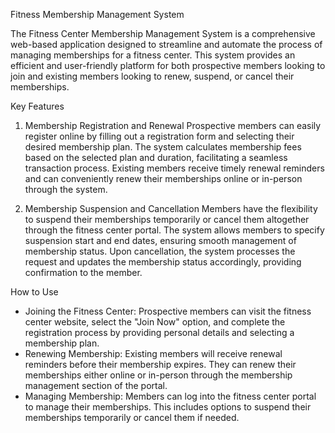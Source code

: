 Fitness Membership Management System

The Fitness Center Membership Management System is a comprehensive web-based application designed to streamline and automate the process of managing memberships for a fitness center. This system provides an efficient and user-friendly platform for both prospective members looking to join and existing members looking to renew, suspend, or cancel their memberships.

Key Features

1. Membership Registration and Renewal
Prospective members can easily register online by filling out a registration form and selecting their desired membership plan. The system calculates membership fees based on the selected plan and duration, facilitating a seamless transaction process. Existing members receive timely renewal reminders and can conveniently renew their memberships online or in-person through the system.

2. Membership Suspension and Cancellation
Members have the flexibility to suspend their memberships temporarily or cancel them altogether through the fitness center portal. The system allows members to specify suspension start and end dates, ensuring smooth management of membership status. Upon cancellation, the system processes the request and updates the membership status accordingly, providing confirmation to the member.

How to Use

- Joining the Fitness Center: Prospective members can visit the fitness center website, select the "Join Now" option, and complete the registration process by providing personal details and selecting a membership plan.
- Renewing Membership: Existing members will receive renewal reminders before their membership expires. They can renew their memberships either online or in-person through the membership management section of the portal.
- Managing Membership: Members can log into the fitness center portal to manage their memberships. This includes options to suspend their memberships temporarily or cancel them if needed.
